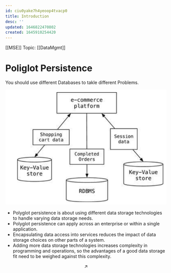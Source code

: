 ```yaml
---
id: ciu0yake7h4yeoop4tvacp0
title: Introduction
desc: ''
updated: 1646822470802
created: 1645910254420
---
```

[[MSE]] Topic: [[DataMgmt]]

# Poliglot Persistence
You should use different Databases to takle different Problems. 

![Poli](assets/images/Poliglot_Persistence.png)

- Polyglot persistence is about using different data storage technologies to handle varying data storage needs.
- Polyglot persistence can apply across an enterprise or within a single application.
- Encapsulating data access into services reduces the impact of data storage choices on other parts of a system.
- Adding more data storage technologies increases complexity in programming and operations, so the advantages of a good data storage fit need to be weighed against this complexity.

$$\nearrow$$